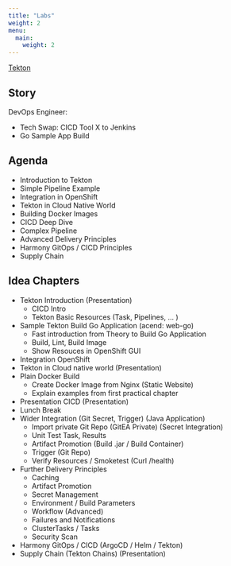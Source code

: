 ```yaml
---
title: "Labs"
weight: 2
menu:
  main:
    weight: 2
---
```



[Tekton](https://tekton.dev/)


## Story

DevOps Engineer:

* Tech Swap: CICD Tool X to Jenkins
* Go Sample App Build


## Agenda

* Introduction to Tekton
* Simple Pipeline Example
* Integration in OpenShift
* Tekton in Cloud Native World
* Building Docker Images
* CICD Deep Dive
* Complex Pipeline
* Advanced Delivery Principles
* Harmony GitOps / CICD Principles
* Supply Chain


## Idea Chapters

* Tekton Introduction (Presentation)
  * CICD Intro
  * Tekton Basic Resources (Task, Pipelines, ... )
* Sample Tekton Build Go Application (acend: web-go)
  * Fast introduction from Theory to Build Go Application
  * Build, Lint, Build Image
  * Show Resouces in OpenShift GUI
* Integration OpenShift
* Tekton in Cloud native world (Presentation)
* Plain Docker Build
  * Create Docker Image from Nginx (Static Website)
  * Explain examples from first practical chapter
* Presentation CICD (Presentation)
* Lunch Break
* Wider Integration (Git Secret, Trigger) (Java Application)
  * Import private Git Repo (GitEA Private) (Secret Integration)
  * Unit Test Task, Results
  * Artifact Promotion (Build .jar / Build Container)
  * Trigger (Git Repo)
  * Verify Resources / Smoketest (Curl /health)
* Further Delivery Principles
  * Caching
  * Artifact Promotion
  * Secret Management
  * Environment / Build Parameters
  * Workflow (Advanced)
  * Failures and Notifications
  * ClusterTasks / Tasks
  * Security Scan
* Harmony GitOps / CICD (ArgoCD / Helm / Tekton)
* Supply Chain (Tekton Chains) (Presentation)